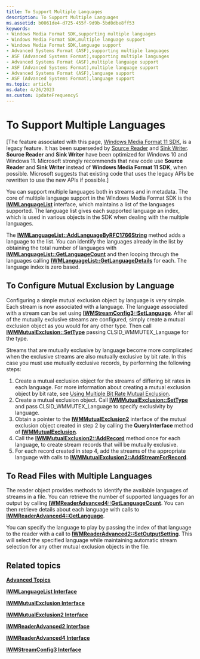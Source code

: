 ```yaml
---
title: To Support Multiple Languages
description: To Support Multiple Languages
ms.assetid: b0061de4-d725-455f-9d9b-5bd0dbe8ff53
keywords:
- Windows Media Format SDK,supporting multiple languages
- Windows Media Format SDK,multiple language support
- Windows Media Format SDK,language support
- Advanced Systems Format (ASF),supporting multiple languages
- ASF (Advanced Systems Format),supporting multiple languages
- Advanced Systems Format (ASF),multiple language support
- ASF (Advanced Systems Format),multiple language support
- Advanced Systems Format (ASF),language support
- ASF (Advanced Systems Format),language support
ms.topic: article
ms.date: 4/26/2023
ms.custom: UpdateFrequency5
---
```


# To Support Multiple Languages

\[The feature associated with this page, [Windows Media Format 11 SDK](/windows/win32/wmformat/windows-media-format-11-sdk), is a legacy feature. It has been superseded by [Source Reader](/windows/win32/medfound/source-reader) and [Sink Writer](/windows/win32/medfound/sink-writer). **Source Reader** and **Sink Writer** have been optimized for Windows 10 and Windows 11. Microsoft strongly recommends that new code use **Source Reader** and **Sink Writer** instead of **Windows Media Format 11 SDK**, when possible. Microsoft suggests that existing code that uses the legacy APIs be rewritten to use the new APIs if possible.\]

You can support multiple languages both in streams and in metadata. The core of multiple language support in the Windows Media Format SDK is the [**IWMLanguageList**](/previous-versions/windows/desktop/api/wmsdkidl/nn-wmsdkidl-iwmlanguagelist) interface, which maintains a list of the languages supported. The language list gives each supported language an index, which is used in various objects in the SDK when dealing with the multiple languages.

The [**IWMLanguageList::AddLanguageByRFC1766String**](/previous-versions/windows/desktop/api/Wmsdkidl/nf-wmsdkidl-iwmlanguagelist-addlanguagebyrfc1766string) method adds a language to the list. You can identify the languages already in the list by obtaining the total number of languages with [**IWMLanguageList::GetLanguageCount**](/previous-versions/windows/desktop/api/Wmsdkidl/nf-wmsdkidl-iwmlanguagelist-getlanguagecount) and then looping through the languages calling [**IWMLanguageList::GetLanguageDetails**](/previous-versions/windows/desktop/api/Wmsdkidl/nf-wmsdkidl-iwmlanguagelist-getlanguagedetails) for each. The language index is zero based.

## To Configure Mutual Exclusion by Language

Configuring a simple mutual exclusion object by language is very simple. Each stream is now associated with a language. The language associated with a stream can be set using [**IWMStreamConfig3::SetLanguage**](/previous-versions/windows/desktop/api/Wmsdkidl/nf-wmsdkidl-iwmstreamconfig3-setlanguage). After all of the mutually exclusive streams are configured, simply create a mutual exclusion object as you would for any other type. Then call [**IWMMutualExclusion::SetType**](/previous-versions/windows/desktop/api/Wmsdkidl/nf-wmsdkidl-iwmmutualexclusion-settype) passing CLSID\_WMMUTEX\_Language for the type.

Streams that are mutually exclusive by language become more complicated when the exclusive streams are also mutually exclusive by bit rate. In this case you must use mutually exclusive records, by performing the following steps:

1.  Create a mutual exclusion object for the streams of differing bit rates in each language. For more information about creating a mutual exclusion object by bit rate, see [Using Multiple Bit Rate Mutual Exclusion](using-multiple-bit-rate-mutual-exclusion.md).
2.  Create a mutual exclusion object. Call [**IWMMutualExclusion::SetType**](/previous-versions/windows/desktop/api/Wmsdkidl/nf-wmsdkidl-iwmmutualexclusion-settype) and pass CLSID\_WMMUTEX\_Language to specify exclusivity by language.
3.  Obtain a pointer to the [**IWMMutualExclusion2**](/previous-versions/windows/desktop/api/wmsdkidl/nn-wmsdkidl-iwmmutualexclusion2) interface of the mutual exclusion object created in step 2 by calling the **QueryInterface** method of [**IWMMutualExclusion**](/previous-versions/windows/desktop/api/wmsdkidl/nn-wmsdkidl-iwmmutualexclusion).
4.  Call the [**IWMMutualExclusion2::AddRecord**](/previous-versions/windows/desktop/api/Wmsdkidl/nf-wmsdkidl-iwmmutualexclusion2-addrecord) method once for each language, to create stream records that will be mutually exclusive.
5.  For each record created in step 4, add the streams of the appropriate language with calls to [**IWMMutualExclusion2::AddStreamForRecord**](/previous-versions/windows/desktop/api/Wmsdkidl/nf-wmsdkidl-iwmmutualexclusion2-addstreamforrecord).

## To Read Files with Multiple Languages

The reader object provides methods to identify the available languages of streams in a file. You can retrieve the number of supported languages for an output by calling [**IWMReaderAdvanced4::GetLanguageCount**](/previous-versions/windows/desktop/api/wmsdkidl/nf-wmsdkidl-iwmreaderadvanced4-getlanguagecount). You can then retrieve details about each language with calls to [**IWMReaderAdvanced4::GetLanguage**](/previous-versions/windows/desktop/api/Wmsdkidl/nf-wmsdkidl-iwmreaderadvanced4-getlanguage).

You can specify the language to play by passing the index of that language to the reader with a call to [**IWMReaderAdvanced2::SetOutputSetting**](/previous-versions/windows/desktop/api/Wmsdkidl/nf-wmsdkidl-iwmreaderadvanced2-setoutputsetting). This will select the specified language while maintaining automatic stream selection for any other mutual exclusion objects in the file.

## Related topics

<dl> <dt>

[**Advanced Topics**](advanced-topics.md)
</dt> <dt>

[**IWMLanguageList Interface**](/previous-versions/windows/desktop/api/wmsdkidl/nn-wmsdkidl-iwmlanguagelist)
</dt> <dt>

[**IWMMutualExclusion Interface**](/previous-versions/windows/desktop/api/wmsdkidl/nn-wmsdkidl-iwmmutualexclusion)
</dt> <dt>

[**IWMMutualExclusion2 Interface**](/previous-versions/windows/desktop/api/wmsdkidl/nn-wmsdkidl-iwmmutualexclusion2)
</dt> <dt>

[**IWMReaderAdvanced2 Interface**](/previous-versions/windows/desktop/api/wmsdkidl/nn-wmsdkidl-iwmreaderadvanced2)
</dt> <dt>

[**IWMReaderAdvanced4 Interface**](/previous-versions/windows/desktop/api/wmsdkidl/nn-wmsdkidl-iwmreaderadvanced4)
</dt> <dt>

[**IWMStreamConfig3 Interface**](/previous-versions/windows/desktop/api/wmsdkidl/nn-wmsdkidl-iwmstreamconfig3)
</dt> </dl>

 

 




